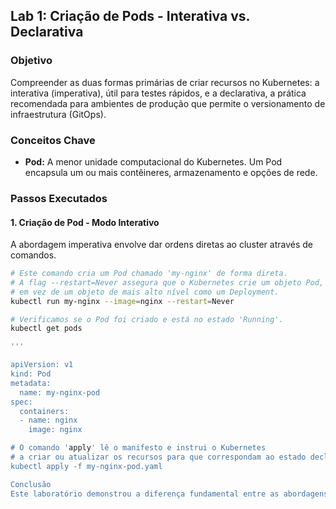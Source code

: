 ## Lab 1: Criação de Pods - Interativa vs. Declarativa

### Objetivo
Compreender as duas formas primárias de criar recursos no Kubernetes: a interativa (imperativa), útil para testes rápidos, e a declarativa, a prática recomendada para ambientes de produção que permite o versionamento de infraestrutura (GitOps).

### Conceitos Chave
* **Pod:** A menor unidade computacional do Kubernetes. Um Pod encapsula um ou mais contêineres, armazenamento e opções de rede.

### Passos Executados

#### 1. Criação de Pod - Modo Interativo
A abordagem imperativa envolve dar ordens diretas ao cluster através de comandos.

```bash
# Este comando cria um Pod chamado 'my-nginx' de forma direta.
# A flag --restart=Never assegura que o Kubernetes crie um objeto Pod,
# em vez de um objeto de mais alto nível como um Deployment.
kubectl run my-nginx --image=nginx --restart=Never

# Verificamos se o Pod foi criado e está no estado 'Running'.
kubectl get pods

'''

apiVersion: v1
kind: Pod
metadata:
  name: my-nginx-pod
spec:
  containers:
  - name: nginx
    image: nginx

# O comando 'apply' lê o manifesto e instrui o Kubernetes
# a criar ou atualizar os recursos para que correspondam ao estado declarado no arquivo.
kubectl apply -f my-nginx-pod.yaml

Conclusão
Este laboratório demonstrou a diferença fundamental entre as abordagens imperativa e declarativa. Enquanto a primeira é rápida para testes, a segunda é robusta, repetível e essencial para a automação e o gerenciamento de infraestrutura como código.

